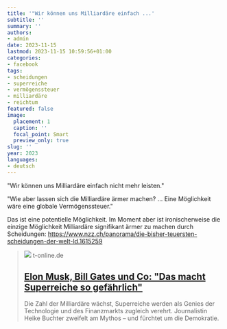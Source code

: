```yaml
---
title: '"Wir können uns Milliardäre einfach ...'
subtitle: ''
summary: ''
authors:
- admin
date: 2023-11-15
lastmod: 2023-11-15 10:59:56+01:00
categories:
- facebook
tags:
- scheidungen
- superreiche
- vermögenssteuer
- milliardäre
- reichtum
featured: false
image:
  placement: 1
  caption: ''
  focal_point: Smart
  preview_only: true
slug: ''
year: 2023
languages:
- deutsch
---
```


"Wir können uns Milliardäre einfach nicht mehr leisten."

"Wie aber lassen sich die Milliardäre ärmer machen? ...
Eine Möglichkeit wäre eine globale Vermögenssteuer."

Das ist eine potentielle Möglichkeit. Im Moment aber ist ironischerweise die einzige Möglichkeit Milliardäre signifikant ärmer zu machen durch Scheidungen: https://www.nzz.ch/panorama/die-bisher-teuersten-scheidungen-der-welt-ld.1615259
> [![](https://images.t-online.de/2023/11/zBgNR0hX9QRl/0x76:4000x2250/fit-in/1800x0/yachten-in-monaco-archivbild-journalistin-heike-buchter-warnt-vor-der-konzentration-des-reichtums-in-haenden-weniger-milliardaere.jpg)](https://www.t-online.de/finanzen/aktuelles/wirtschaft/id_100278162/milliardaere-wie-elon-musk-und-bill-gates-das-macht-superreiche-gefaehrlich-.html)
> t-online.de
> ## [Elon Musk, Bill Gates und Co: "Das macht Superreiche so gefährlich"](https://www.t-online.de/finanzen/aktuelles/wirtschaft/id_100278162/milliardaere-wie-elon-musk-und-bill-gates-das-macht-superreiche-gefaehrlich-.html)
>
>Die Zahl der Milliardäre wächst, Superreiche werden als Genies der Technologie und des Finanzmarkts zugleich verehrt. Journalistin Heike Buchter zweifelt am Mythos – und fürchtet um die Demokratie.